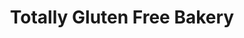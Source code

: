 ---
title: "Totally Gluten Free Bakery"
url: /christchurch/totally-gluten-free-bakery/
shop: Bäckerei
---